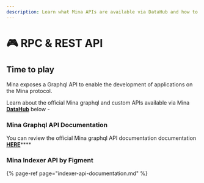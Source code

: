 ```yaml
---
description: Learn what Mina APIs are available via DataHub and how to use them
---
```


# 🎮 RPC & REST API

## Time to play

Mina exposes a Graphql API to enable the development of applications on the Mina protocol.

Learn about the official Mina graphql and custom APIs available via Mina [**DataHub**](https://datahub.figment.io/sign_up?service=mina) below - 

### **Mina Graphql API Documentation**

You can review the official Mina graphql API documentation documentation [**HERE**](https://docs.minaprotocol.com/en/developers/graphql-api)\*\*\*\*

### Mina Indexer API by Figment

{% page-ref page="indexer-api-documentation.md" %}

### 

